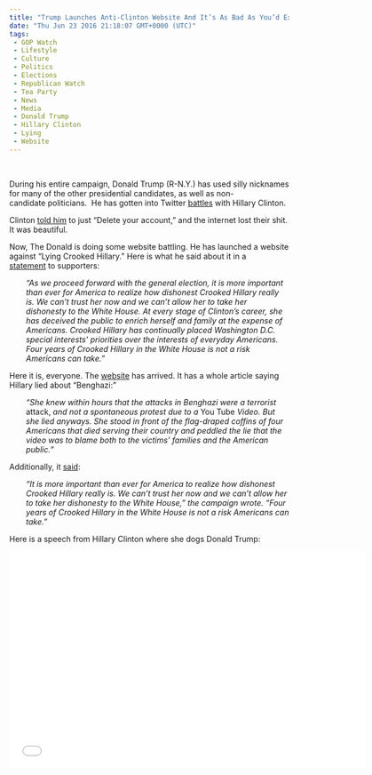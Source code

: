```yaml
---
title: "Trump Launches Anti-Clinton Website And It’s As Bad As You’d Expect (SCREENSHOT)"
date: "Thu Jun 23 2016 21:18:07 GMT+0000 (UTC)"
tags: 
 - GOP Watch
 - Lifestyle
 - Culture
 - Politics
 - Elections
 - Republican Watch
 - Tea Party
 - News
 - Media
 - Donald Trump
 - Hillary Clinton
 - Lying
 - Website
---
```

<p><!--OffDef--><br>
<!--Ads1--></p><p>During his entire campaign, Donald Trump (R-N.Y.) has used silly nicknames for many of the other presidential candidates, as well as non-candidate&#xA0;politicians. &#xA0;He has gotten into Twitter <a href="http://www.liberalamerica.org/2016/06/10/hillary-clintons-3-final-words-donald-trump-broke-twitter-tweets/" target="_blank">battles</a> with Hillary Clinton.</p><p>Clinton <a href="https://twitter.com/hillaryclinton/status/740973710593654784" onclick="__gaTracker(&apos;send&apos;, &apos;event&apos;, &apos;outbound-article&apos;, &apos;https://twitter.com/hillaryclinton/status/740973710593654784&apos;, &apos;told him&apos;);">told him</a> to just &#x201C;Delete your account,&#x201D; and the internet lost their shit. It was beautiful.</p><p>Now, The Donald is doing some website battling. He has launched a website against &#x201C;Lying Crooked Hillary.&#x201D; Here is what he said about it in a <a href="https://www.donaldjtrump.com/press-releases/launching-lyingcrookedhillary.com" onclick="__gaTracker(&apos;send&apos;, &apos;event&apos;, &apos;outbound-article&apos;, &apos;https://www.donaldjtrump.com/press-releases/launching-lyingcrookedhillary.com&apos;, &apos;statement&apos;);">statement</a>&#xA0;to supporters:</p><p style="padding-left: 30px;"><em>&#x201C;As we proceed forward with the general election, it is more important than ever for America to realize how dishonest Crooked Hillary really is. We can&#x2019;t trust her now and we can&#x2019;t allow her to take her dishonesty to the White House. At every stage of Clinton&#x2019;s career, she has deceived the public to enrich herself and family at the expense of Americans. Crooked Hillary has continually placed Washington D.C. special interests&#x2019; priorities over the interests of everyday Americans. Four years of Crooked Hillary in the White House is not a risk Americans can take.&#x201D;</em></p><p>Here it is, everyone. The <a href="https://www.lyingcrookedhillary.com/" onclick="__gaTracker(&apos;send&apos;, &apos;event&apos;, &apos;outbound-article&apos;, &apos;https://www.lyingcrookedhillary.com/&apos;, &apos;website&apos;);" target="_blank">website</a> has arrived. It has a whole article saying Hillary lied about &#x201C;Benghazi:&#x201D;</p><p style="padding-left: 30px;"><em>&#x201C;She knew within hours that the attacks in Benghazi were a terrorist </em>attack,<em> and not a spontaneous protest due to a </em>You Tube<em> Video. But she lied anyways. She stood in front of the flag-draped coffins of four Americans that died serving their country and peddled the lie that the video was to blame both to the victims&#x2019; families and the American public.&#x201D;</em></p><p>Additionally, it <a href="http://www.washingtonexaminer.com/lying-crooked-hillary-trump-launches-anti-clinton-site-amid-campaign-changes/article/2594544" onclick="__gaTracker(&apos;send&apos;, &apos;event&apos;, &apos;outbound-article&apos;, &apos;http://www.washingtonexaminer.com/lying-crooked-hillary-trump-launches-anti-clinton-site-amid-campaign-changes/article/2594544&apos;, &apos;said&apos;);" target="_blank">said</a>:</p><p><!--Ads2--></p><p style="padding-left: 30px;"><em>&#x201C;It is more important than ever for America to realize how dishonest Crooked Hillary really is. We can&#x2019;t trust her now and we can&#x2019;t allow her to take her dishonesty to the White House,&#x201D; the campaign wrote. &#x201C;Four years of Crooked Hillary in the White House is not a risk Americans can take.&#x201D;</em></p><p>Here is a speech from Hillary Clinton where she dogs Donald Trump:</p><p><span class="embed-youtube" style="text-align:center; display: block;"><iframe class="youtube-player" type="text/html" width="640" height="390" src="//www.youtube.com/embed/y04TVy0FxHg?version=3&amp;rel=1&amp;fs=1&amp;autohide=2&amp;showsearch=0&amp;showinfo=1&amp;iv_load_policy=1&amp;wmode=transparent" allowfullscreen="true" style="border:0;"></iframe></span></p>